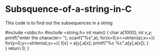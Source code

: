 # Subsquence-of-a-string-in-C
This code is to find out the subsequences in a string

#include <stdio.h>
#include <string.h>
int main() {
     char a[1000];
      int x,y;
    printf("enter the character> ");
    scanf("%s",a);
    for(x=0;x<=strlen(a);x++){
        for(y=0;y<=strlen(a);y++){
            t[x] = a[y],a[x];
            printf("%c %c",a[y],a[x]);
        }   
    }
        return 0;
}
